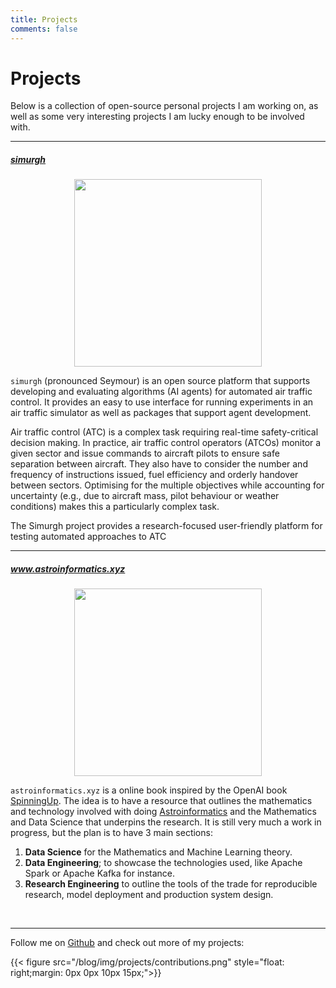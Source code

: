 ```yaml
---
title: Projects
comments: false
---
```


# Projects

Below is a collection of open-source personal projects I am working on, as well as some very interesting projects I am lucky enough to be involved with.

---

##### [simurgh](https://github.com/alan-turing-institute/simurgh)

<center>
<img src="/blog/img/projects/simurgh-wiki.jpg" class="alignright" height="300" style="float: center;margin: 0px 0px 0px 0px;">
</center>

`simurgh` (pronounced Seymour) is an open source platform that supports developing and evaluating
algorithms (AI agents) for automated air traffic control. It provides an easy to use interface for
running experiments in an air traffic simulator as well as packages that support agent development.

Air traffic control (ATC) is a complex task requiring real-time safety-critical decision making. In
practice, air traffic control operators (ATCOs) monitor a given sector and issue commands to
aircraft pilots to ensure safe separation between aircraft. They also have to consider the number
and frequency of instructions issued, fuel efficiency and orderly handover between sectors.
Optimising for the multiple objectives while accounting for uncertainty (e.g., due to aircraft mass,
pilot behaviour or weather conditions) makes this a particularly complex task.

The Simurgh project provides a research-focused user-friendly platform for testing automated
approaches to ATC

---

##### www.astroinformatics.xyz

<!-- <img src="/blog/img/projects/logo_transparent.png" class="alignright" height="300" style="float: right;margin: 10px 5px 5px 0px;"> -->
<center>
<img src="/blog/img/projects/logo_transparent_resize.png" class="alignright" height="300" style="float: center;margin: 0px 0px 0px 0px;">
</center>

`astroinformatics.xyz` is a online book inspired by the OpenAI book
[SpinningUp](http://www.astroinformatics.xyz/etc/www.openai.com). The idea is to have a resource
that outlines the mathematics and technology involved with doing
[Astroinformatics](https://en.wikipedia.org/wiki/Astroinformatics) and the Mathematics and Data
Science that underpins the research. It is still very much a work in progress, but the plan is to
have 3 main sections:
1. **Data Science** for the Mathematics and Machine Learning theory.
2. **Data Engineering**; to showcase the technologies used, like Apache Spark or Apache Kafka for instance.
3. **Research Engineering** to outline the tools of the trade for reproducible research, model deployment and
production system design.

<!-- <embed src="http://www.astroinformatics.xyz" width="675" height="400" /> -->


<br>

---

Follow me on [Github](https://www.github.com/tallamjr/) and check out more of my projects:

{{< figure src="/blog/img/projects/contributions.png" style="float: right;margin: 0px 0px 10px 15px;">}}

